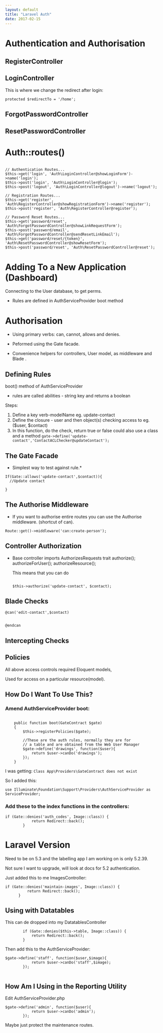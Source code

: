 ```yaml
---
layout: default
title: "Laravel Auth"
date: 2017-02-15
---
```



# Authentication and Authorisation

## RegisterController

## LoginController

This is where we change the redirect after login:
``` 
protected $redirectTo = '/home';

```


## ForgotPasswordController

## ResetPasswordController

# Auth::routes()

```

// Authentication Routes...
$this->get('login', 'Auth\LoginController@showLoginForm')->name('login');
$this->post('login', 'Auth\LoginController@login');
$this->post('logout', 'Auth\LoginController@logout')->name('logout');

// Registration Routes...
$this->get('register', 'Auth\RegisterController@showRegistrationForm')->name('register');
$this->post('register', 'Auth\RegisterController@register');

// Password Reset Routes...
$this->get('password/reset', 'Auth\ForgotPasswordController@showLinkRequestForm');
$this->post('password/email', 'Auth\ForgotPasswordController@sendResetLinkEmail');
$this->get('password/reset/{token}', 'Auth\ResetPasswordController@showResetForm');
$this->post('password/reset', 'Auth\ResetPasswordController@reset');

```


# Adding To a New Application (Dashboard)

Connecting to the User database, to get perms.

* Rules are defined in AuthServiceProvider boot method



# Authorisation


* Using primary verbs: can, cannot, allows and denies.

* Peformed using the Gate facade.

* Convenience helpers for controllers, User model, as middleware and Blade .

## Defining Rules

boot() method of AuthServiceProvider

* rules are called abilities - string key and returns a boolean

Steps:

1. Define a key verb-modelName  eg. update-contact
2. Define the closure - user and then object(s) checking access to eg. ($user, $contact)
3. In this function, do the check, return true or false
  could also use a class and a method ``` gate->define('update-contact','ContactACLChecker@updateContact');  ```
  
  
  
## The Gate Facade

* Simplest way to test against rule.*

```
If(Gate::allows('update-contact',$contact)){
  //Update contact

}

```

## The Authorise Middleware

* If you want to authorise entire routes you can use the Authorise middleware. (shortcut of can).

```
Route::get()->middleware('can:create-person');
```

## Controller Authorization

* Base controller imports AuthorizesRequests trait
  authorize();
  authorizeForUser();
  authorizeResource();
  
  This means that you can do
  
  ```
  
  $this->authorize('update-contact', $contact);
  
  ```
  
  
## Blade Checks

```
@can('edit-contact',$contact)
  

@endcan
```

## Intercepting Checks

## Policies

All above access controls required Eloquent models,

Used for access on a particular resource(model).


## How Do I Want To Use This?

### Amend AuthServiceProvider boot:

```

    public function boot(GateContract $gate)
    {
        $this->registerPolicies($gate);

        //These are the auth rules, normally they are for
        // a table and are obtained from the Web User Manager
        $gate->define('drawings', function($user){
            return $user->canDo('drawings');
        });
    }

```

I was getting: ```Class App\Providers\GateContract does not exist ```

So I added this:

```
use Illuminate\Foundation\Support\Providers\AuthServiceProvider as ServiceProvider;

```

### Add these to the index functions in the controllers:

```
if (Gate::denies('auth_codes', Image::class)) {
            return Redirect::back();
        }
```









# Laravel Version

Need to be on 5.3 and the labelling app I am working on is only 5.2.39.

Not sure I want to upgrade, will look at docs for 5.2 authentication.

Just added this to me ImagesController:


```
if (Gate::denies('maintain-images', Image::class)) {
          return Redirect::back();
      }

```






## Using with Datatables

This can de dropped into my DatatablesController

```
        if (Gate::denies($this->table, Image::class)) {
            return Redirect::back();
        }
```

Then add this to the AuthServiceProvider:

```
$gate->define('staff', function($user,$image){
            return $user->canDo('staff',$image);
        });


```

## How Am I Using in the Reporting Utility

Edit AuthServiceProvider.php
```
$gate->define('admin', function($user){
            return $user->canDo('admin');
        });

```

Maybe just protect the maintenance routes.







